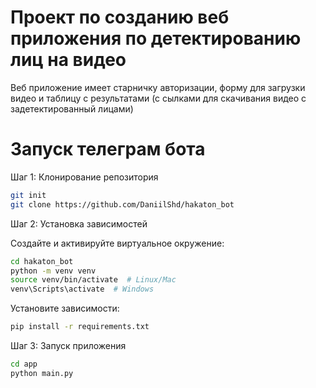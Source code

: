 # Проект по созданию веб приложения по детектированию лиц на видео
Веб приложение имеет старничку авторизации, форму для загрузки видео 
и таблицу с результатами (с сылками для скачивания видео с задетектированный лицами)

# Запуск телеграм бота
Шаг 1: Клонирование репозитория

```sh
git init
git clone https://github.com/DaniilShd/hakaton_bot
```
Шаг 2: Установка зависимостей

Создайте и активируйте виртуальное окружение:
```sh
cd hakaton_bot
python -m venv venv
source venv/bin/activate  # Linux/Mac
venv\Scripts\activate  # Windows
```

Установите зависимости:

```sh
pip install -r requirements.txt
```

Шаг 3: Запуск приложения

```sh
cd app
python main.py
```

